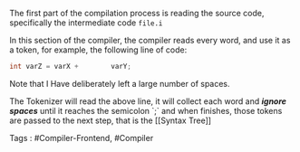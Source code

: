 The first part of the compilation process is reading the source code, specifically the intermediate code `file.i` 

In this section of the compiler, the compiler reads every word, and use it as a token, for example, the following line of code:
```c
int varZ = varX +        varY;
```
Note that I Have deliberately left a large number of spaces.

The Tokenizer will read the above line, it will collect each word and ***ignore spaces*** until it reaches the semicolon \`;\` and when finishes, those tokens are passed to the next step, that is the [[Syntax Tree]]

Tags : #Compiler-Frontend, #Compiler

